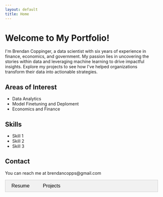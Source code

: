 ```yaml
---
layout: default
title: Home
---
```


<h1>Welcome to My Portfolio!</h1>
<p>I'm Brendan Coppinger, a data scientist with six years of experience in finance, economics, and government. My passion lies in uncovering the stories within data and leveraging machine learning to drive impactful insights. Explore my projects to see how I've helped organizations transform their data into actionable strategies.</p>

<h2> Areas of Interest </h2>
<ul> 
    <li>Data Analytics</li>
    <li>Model Finetuning and Deploment</li>
    <li>Economics and Finance</li>
</ul>

<h2>Skills</h2>
<ul>
    <li>Skill 1</li>
    <li>Skill 2</li>
    <li>Skill 3</li>
</ul>

<h2>Contact</h2>
<p>You can reach me at brendancopps@gmail.com</p>

<div class="tab">
    <button class="tablinks" onclick="openTab(event, 'Resume')" id="defaultOpen">Resume</button>
    <button class="tablinks" onclick="openTab(event, 'Projects')">Projects</button>
</div>

<div id="Resume" class="tabcontent">
    <h1>My Resume</h1>
    <p> Coalition Greenwich | New York, NY | Data Science Manager | March 2021 – November 2023 </p>
    <ul>
        <li>Redesigned legacy models to fit within our modern tech stack as part of a company-wide digital shift and worked with management to ensure a seamless transition between different product generations.</li>
        <li>Crafted ETL pipelines using SQL, R, Python and MATLAB to speed up data processing, maintain data quality, and shift work away from analysts. Processing shrunk from weeks to hours, allowing analysts more time to interface with their existing clients and scaling up the number of clients each analyst could effectively serve.</li>
        <li>Led a team of data scientists in developing NLP-based entity resolution algorithms that allowed us to identify matching records between datasets and efficiently integrate third-party data across our application suite.</li>
        <li>Provided feedback on prototypes, led code reviews, instituted best practices in automatic testing and version tracking, and worked with management, sales, and our clients to establish and maintain expectations about model progress and development.</li>
    </ul>
    <p> Greenwich Associates | Stamford, CT | Data Scientist | July 2018 – March 2021 </p>
    <ul>
        <li>Led the development and maintenance of all models under the Greenwich umbrella, with a focus on time series regression, XGBoost classification and regression, ElasticSearch, and soft TF-IDF models.</li>
        <li>Sourced new datasets, cleaned data, and implemented advanced feature engineering techniques. </li>
        <li>Improved model interpretability using SHAP values and relative importance metrics and presented conclusions directly to clients.</li>
        <li>Developed VBA macros to automate dashboard and PowerPoint creation, collectively saving over 100 analyst hours per quarter.</li>
    </ul>
</div>

<div id="Projects" class="tabcontent">
    <h1>My Projects</h1>
    <p>Here are a few projects that can detail the work I can produce as a Data Scientist.</p>
    <ul>
        <li><a href = "ames_housing.html">Ames Housing Project</a>: Use the popular Ames housing dataset to answer a couple of questions about neighborhoods, rising rents, and the most valuable features of a property. </li>
        <li><a href = "netflix_viewership.html">Netflix Viewerhship Project</a>: Use the small amount of publicly available data to analyze viewership data and trends and make early predictions for popular TV shows. </li>
        <li>Third Portfolio Project: To be revealed when completed.</li>
    </ul>
</div>
<script>
//Create two tabs to flip between resume and project views
function openTab(evt, tabName) {
    var i, tabcontent, tablinks;
    tabcontent = document.getElementsByClassName("tabcontent");
    for (i = 0; i < tabcontent.length; i++) {
        tabcontent[i].style.display = "none";
    }
    tablinks = document.getElementsByClassName("tablinks");
    for (i = 0; i < tablinks.length; i++) {
        tablinks[i].className = tablinks[i].className.replace(" active", "");
    }
    document.getElementById(tabName).style.display = "block";
    evt.currentTarget.className += " active";
}
// Automatically click the default tab 
document.getElementById("defaultOpen").click();
</script>

<style>
.tab {
    overflow: hidden;
    border: 1px solid #ccc;
    background-color: #f1f1f1;
}

.tab button {
    background-color: inherit;
    border: none;
    color: black;
    cursor: pointer;
    padding: 10px 20px;
    font-size: 16px;
}

.tab button:hover {
    background-color: #ddd;
}

.tab button.active {
    background-color: #ccc;
}

.tabcontent {
    display: none;
    padding: 6px 12px;
    border: 1px solid #ccc;
    border-top: none;
}
</style>
